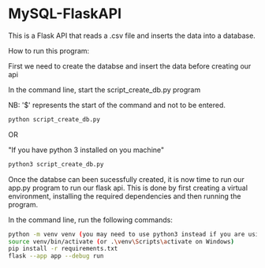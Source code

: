 # MySQL-FlaskAPI
This is a Flask API that reads a .csv file and inserts the data into a database.

How to run this program:

First we need to create the databse and insert the data before creating our api

In the command line, start the script_create_db.py program

NB: '$' represents the start of the command and not to be entered.

```bash
python script_create_db.py
```

OR

"If you have python 3 installed on you machine"

```bash
python3 script_create_db.py
```

Once the databse can been sucessfully created, it is now time to run our app.py program to run our flask api.
This is done by first creating a virtual environment, installing the required dependencies and then running the program.

In the command line, run the following commands:

```bash 
python -m venv venv (you may need to use python3 instead if you are using python3)
source venv/bin/activate (or .\venv\Scripts\activate on Windows)
pip install -r requirements.txt
flask --app app --debug run
